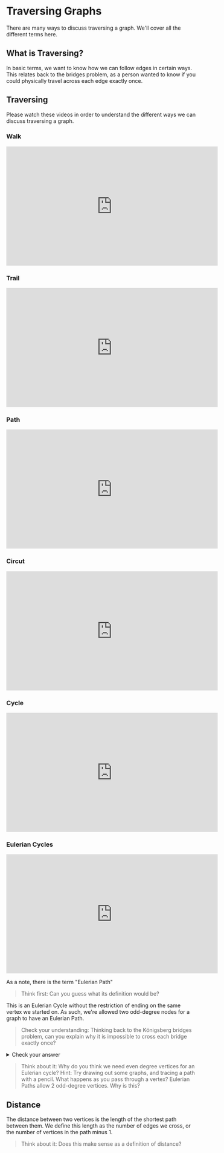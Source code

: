 # Traversing Graphs

There are many ways to discuss traversing a graph. We'll cover all the different terms here.

## What is Traversing?

In basic terms, we want to know how we can follow edges in certain ways. This relates back to the bridges problem, as a person wanted to know if you could physically travel across each edge exactly once.

## Traversing

Please watch these videos in order to understand the different ways we can discuss traversing a graph.

### Walk

<div class="embed"><iframe width="560" height="315" src="https://www.youtube.com/embed/YlJ8plSab6g?si=aGNgWWE37Y30mmOF" title="YouTube video player" frameborder="0" allow="accelerometer; autoplay; clipboard-write; encrypted-media; gyroscope; picture-in-picture" allowfullscreen></iframe></div>

### Trail

<div class="embed"><iframe width="560" height="315" src="https://www.youtube.com/embed/2ZgfZgmC9rA?si=GqySnqvEzhTzZoli" title="YouTube video player" frameborder="0" allow="accelerometer; autoplay; clipboard-write; encrypted-media; gyroscope; picture-in-picture" allowfullscreen></iframe></div>

### Path

<div class="embed"><iframe width="560" height="315" src="https://www.youtube.com/embed/RfC8sLCHSGE?si=cU_oGCv-hvpYbmpu" title="YouTube video player" frameborder="0" allow="accelerometer; autoplay; clipboard-write; encrypted-media; gyroscope; picture-in-picture" allowfullscreen></iframe></div>

### Circut

<div class="embed"><iframe width="560" height="315" src="https://www.youtube.com/embed/_YvlvSO7RBQ?si=Yjd8FIUUvvd1QsZ2" title="YouTube video player" frameborder="0" allow="accelerometer; autoplay; clipboard-write; encrypted-media; gyroscope; picture-in-picture" allowfullscreen></iframe></div>

### Cycle

<div class="embed"><iframe width="560" height="315" src="https://www.youtube.com/embed/Cte3zFJ59Nk?si=I8o7zy8-0SbBxYn-" title="YouTube video player" frameborder="0" allow="accelerometer; autoplay; clipboard-write; encrypted-media; gyroscope; picture-in-picture; web-share" allowfullscreen></iframe></div>

### Eulerian Cycles

<div class="embed"><iframe width="560" height="315" src="https://www.youtube.com/embed/sw79Z34v0dQ?si=voHI9o4qKKYyjuca" title="YouTube video player" frameborder="0" allow="accelerometer; autoplay; clipboard-write; encrypted-media; gyroscope; picture-in-picture; web-share" allowfullscreen></iframe></div>

As a note, there is the term "Eulerian Path"

>Think first: Can you guess what its definition would be?

This is an Eulerian Cycle without the restriction of ending on the same vertex we started on. As such, we're allowed two odd-degree nodes for a graph to have an Eulerian Path.

>Check your understanding: Thinking back to the Königsberg bridges problem, can you explain why it is impossible to cross each bridge exactly once?

<details><summary>Check your answer</summary>
The degrees of the vertices are all odd! This graph doesn't even have an Eulerian Path.
</details>

>Think about it: Why do you think we need even degree vertices for an Eulerian cycle?
> Hint: Try drawing out some graphs, and tracing a path with a pencil. What happens as you pass through a vertex?
> Eulerian Paths allow 2 odd-degree vertices. Why is this?

## Distance

The distance between two vertices is the length of the shortest path between them. We define this length as the number of edges we cross, or the number of vertices in the path minus 1.

>Think about it: Does this make sense as a definition of distance?